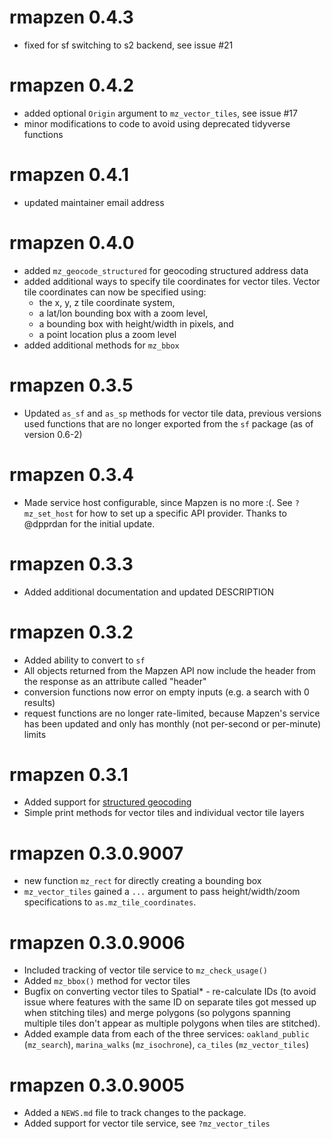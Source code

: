 # rmapzen 0.4.3
* fixed for sf switching to s2 backend, see issue #21

# rmapzen 0.4.2
* added optional `Origin` argument to `mz_vector_tiles`, see issue #17
* minor modifications to code to avoid using deprecated tidyverse functions

# rmapzen 0.4.1
* updated maintainer email address

# rmapzen 0.4.0
* added `mz_geocode_structured` for geocoding structured address data
* added additional ways to specify tile coordinates for vector tiles. Vector tile coordinates can now be specified using: 
    - the x, y, z tile coordinate system, 
    - a lat/lon bounding box with a zoom level, 
    - a bounding box with height/width in pixels, and 
    - a point location plus a zoom level 
* added additional methods for `mz_bbox`

# rmapzen 0.3.5
* Updated `as_sf` and `as_sp` methods for vector tile data, previous versions used functions that are no longer exported from the `sf` package (as of version 0.6-2)

# rmapzen 0.3.4
* Made service host configurable, since Mapzen is no more :(. See `?mz_set_host` for how to set up a specific API provider. Thanks to @dpprdan for the initial update. 

# rmapzen 0.3.3
* Added additional documentation and updated DESCRIPTION

# rmapzen 0.3.2
* Added ability to convert to `sf`
* All objects returned from the Mapzen API now include the header from the response as an attribute called "header"
* conversion functions now error on empty inputs (e.g. a search with 0 results)
* request functions are no longer rate-limited, because Mapzen's service has been updated and only has monthly (not per-second or per-minute) limits

# rmapzen 0.3.1
* Added support for [structured geocoding](https://github.com/pelias/documentation)
* Simple print methods for vector tiles and individual vector tile layers

# rmapzen 0.3.0.9007
* new function `mz_rect` for directly creating a bounding box
* `mz_vector_tiles` gained a `...` argument to pass height/width/zoom specifications to `as.mz_tile_coordinates`.

# rmapzen 0.3.0.9006

* Included tracking of vector tile service to `mz_check_usage()`
* Added `mz_bbox()` method for vector tiles
* Bugfix on converting vector tiles to Spatial* - re-calculate IDs (to avoid issue where features with the same ID on separate tiles got messed up when stitching tiles) and merge polygons (so polygons spanning multiple tiles don't appear as multiple polygons when tiles are stitched).
* Added example data from each of the three services: `oakland_public` (`mz_search`), `marina_walks` (`mz_isochrone`), `ca_tiles` (`mz_vector_tiles`)

# rmapzen 0.3.0.9005

* Added a `NEWS.md` file to track changes to the package.
* Added support for vector tile service, see `?mz_vector_tiles`


